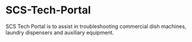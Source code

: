 # SCS-Tech-Portal
SCS Tech Portal is to assist in troubleshooting commercial dish machines, laundry dispensers and auxiliary equipment.
